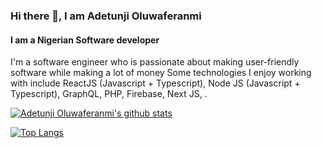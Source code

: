 ### Hi there 👋, I am Adetunji Oluwaferanmi
#### I am a Nigerian Software developer
I'm a software engineer who is passionate about making user-friendly software while making a lot of money Some technologies I enjoy working with include ReactJS (Javascript + Typescript), Node JS (Javascript + Typescript), GraphQL, PHP, Firebase, Next JS, .




[![Adetunji Oluwaferanmi's github stats](https://github-readme-stats.vercel.app/api?username=oluwaferanmiadetunji&count_private=true&show_icons=true&theme=chartreuse-dark)](https://github.com/anuraghazra/github-readme-stats)



[![Top Langs](https://github-readme-stats.vercel.app/api/top-langs/?username=oluwaferanmiadetunji&langs_count=8)](https://github.com/anuraghazra/github-readme-stats)